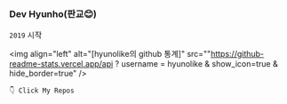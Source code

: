 ### Dev Hyunho(판교😊)

`2019` 시작

<img align="left" alt="[hyunolike의 github 통계]" src=""https://github-readme-stats.vercel.app/api ? username = hyunolike & show_icon=true & hide_border=true" />




`👇 Click My Repos`


<!--
**hyunolike/hyunolike** is a ✨ _special_ ✨ repository because its `README.md` (this file) appears on your GitHub profile.

Here are some ideas to get you started:

- 🔭 I’m currently working on ...
- 🌱 I’m currently learning ...
- 👯 I’m looking to collaborate on ...
- 🤔 I’m looking for help with ...
- 💬 Ask me about ...
- 📫 How to reach me: ...
- 😄 Pronouns: ...
- ⚡ Fun fact: ...
-->
